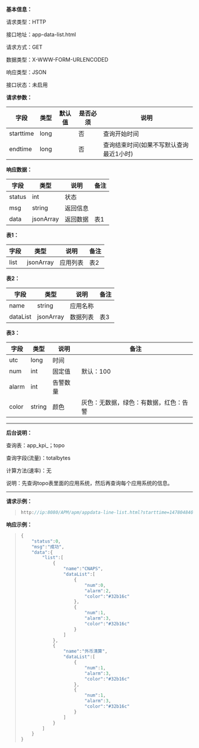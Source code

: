 **基本信息：**

请求类型：HTTP

接口地址：app-data-list.html

请求方式：GET

数据类型：X-WWW-FORM-URLENCODED

响应类型：JSON

接口状态：未启用

**请求参数：**

| **字段** | **类型** | **默认值** | **是否必须** | **说明** |
| --- | --- | --- | --- | --- |
| starttime | long |  | 否 | 查询开始时间 |
| endtime | long |  | 否 | 查询结束时间\(如果不写默认查询最近1小时\) |

**响应数据：**

| **字段** | **类型** | **说明** | **备注** |
| --- | --- | --- | --- |
| status | int | 状态 |  |
| msg | string | 返回信息 |  |
| data | jsonArray | 返回数据 | 表1 |

**表1：**

| **字段** | **类型** | **说明** | **备注** |
| --- | --- | --- | --- |
| list | jsonArray | 应用列表 | 表2 |

**表2：**

| **字段** | **类型** | **说明** | **备注** |
| --- | --- | --- | --- |
| name | string | 应用名称 |  |
| dataList | jsonArray | 数据列表 | 表3 |

**表3：**

| **字段** | **类型** | **说明** | **备注** |
| --- | --- | --- | --- |
| utc | long | 时间 | |
| num | int | 固定值 | 默认：100 |
| alarm | int | 告警数量 |  |
| color | string | 颜色 | 灰色：无数据，绿色：有数据，红色：告警 | 

---

**后台说明：**

查询表：app\_kpi\_；topo

查询字段\(流量\)：totalbytes

计算方法\(速率\)：无

说明：先查询topo表里面的应用系统，然后再查询每个应用系统的信息。

---

**请求示例：**

> ```js
> http://ip:8080/APM/apm/appdata-line-list.html?starttime=1478048400&endtime=1478052000
> ```

**响应示例：**

> ```js
> {
>     "status":0,
>     "msg":"成功",
>     "data":{
>         "list":[
>             {
>                 "name":"CNAPS",
>                 "dataList":[
>                     {
>                         "num":0,
>                         "alarm":2,
>                         "color":"#32b16c"
>                     },
>                     {
>                         "num":1,
>                         "alarm":3,
>                         "color":"#32b16c"
>                     }
>                 ]
>             },
>             {
>                 "name":"外币清算",
>                 "dataList":[
>                     {
>                         "num":1,
>                         "alarm":3,
>                         "color":"#32b16c"
>                     },
>                     {
>                         "num":1,
>                         "alarm":3,
>                         "color":"#32b16c"
>                     }
>                 ]
>             }
>         ]
>     }
> }
> ```

